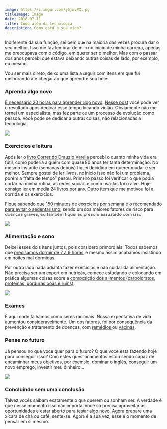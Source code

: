 ```yaml
---
image: https://i.imgur.com/j5jwvPX.jpg
titleImage: Image
date: 2018-07-11
title: Indo além da tecnologia
description: Como está a sua vida?
---
```


Indiferente da sua função, sei bem que na maioria das vezes procura dar o seu
melhor. Isso me faz lembrar de mim no inicio de minha carreira, apenas me
preocupava com o código, em querer ser o melhor. Mas com o passar dos anos
percebi que estava deixando outras coisas de lado, por exemplo, eu mesmo.

Vou ser mais direto, deixo uma lista a seguir com itens em que fui melhorando
até chegar ao que aprendi e sou hoje:

### Aprenda algo novo

[É necessário 20 horas para aprender algo
novo](https://www.youtube.com/watch?v=NM7AJj3vrA8). [Nesse
post](https://medium.com/@tailogonsalves/as-primeiras-20-horas-de-violÃ£o-91cc28c874b1)
você pode ver o resultado após dedicar esse tempo tocando violão. Obviamente não
me tornei um especialista, mas fez parte de um processo de evolução como pessoa.
Você pode se dedicar a outras coisas, não relacionadas a tecnologia.

![](https://cdn-images-1.medium.com/max/800/0*K7p1UrT-P93yNUWP.gif)

### Exercícios e leitura

Após ler o [livro Correr do Drauzio
Varella](https://drauziovarella.uol.com.br/livro/correr-2/) percebi o quanto
minha vida era fútil, como poderia alguém com quase 80 anos ter tanta
determinação. No mesmo instante (semanas depois) fiquei decidido em querer mudar
e ser melhor. Sempre gostei de ler livros, no inicio isso não foi um problema,
porém a “falta de tempo” pesou. Primeiro passo foi verificar o que podia cortar
na minha rotina, as redes sociais e como usá-las foi o alvo. Hoje consigo ler em
média 24 livros por ano. Outro item que me motivou foi a corrida e os
exercícios. 

Fique sabendo que [150 minutos de exercícios por semana é o recomendado para
evitar o
sedentarismo](https://drauziovarella.uol.com.br/atividade-fisica/150-minutos-de-exercicios-por-semana/),
sendo um dos maiores fatores de risco para doenças graves, eu também fiquei
surpreso e assustado com isso.

![](https://cdn-images-1.medium.com/max/800/0*w_xM2-0ylsv-e_EH.gif)

### Alimentação e sono

Deixei esses dois itens juntos, pois considero primordiais. Todos sabemos que
[precisamos dormir de 7 à 9 horas](https://www.youtube.com/watch?v=fa7rEZrTSlg),
e mesmo assim acabamos insistindo em noites mal dormidas. 

Por outro lado nada adianta fazer exercícios e não cuidar da alimentação. Não
precisa ser um expert em nutrição, comece estudando e colocando em prática
algumas coisas sobre a [composição dos alimentos (carboidratos, proteínas,
gorduras boas e
ruins)](https://globoesporte.globo.com/eu-atleta/nutricao/guia/composicao-dos-alimentos-o-que-sao-carboidratos-lipidios-e-proteinas.html).

![](https://cdn-images-1.medium.com/max/800/0*MJkdn8Jv1_jRfPkd.gif)

### Exames

É aqui onde falhamos como seres racionais. Nossa expectativa de vida aumentou
consideravelmente. Um dos fatores, foi por consequência da prevenção e
tratamento de doenças, com [remédios
](https://drauziovarella.uol.com.br/genericos/como-e-feito-um-medicamento/)ou
[vacinas](https://www.youtube.com/watch?v=hUvHKz3ugOg). 

### Pense no futuro

Já pensou no que voce quer para o futuro? O que voce esta fazendo hoje para
conseguir isso? Com estes questionamentos estou sendo capaz de encaminhar meus
objetivos, por exemplo, dominar o inglês, conseguir um novo emprego, investir
meu dinheiro…

![](https://cdn-images-1.medium.com/max/800/0*zg7zlNrDc-mO0F_g.gif)

### Concluindo sem uma conclusão

Talvez vocês saibam exatamente o que querem ou sonham ser. A verdade é que nesse
momento isso não importa. Você só precisa aproveitar as oportunidades e estar
aberto para testar algo novo. Agora prepare uma xícara de chá ou café, sente-se.
Agora é a sua vez, esse é o momento de pensar em si mesmo.
